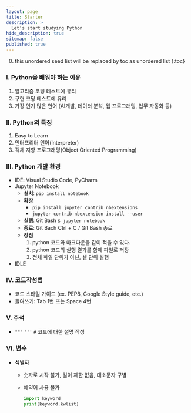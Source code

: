 ```yaml
---
layout: page
title: Starter
description: >
  Let's start studying Python
hide_description: true
sitemap: false
published: true
---
```


0. this unordered seed list will be replaced by toc as unordered list
{:toc}

### I. **Python을 배워야 하는 이유**

1. 알고리즘 코딩 테스트에 유리
2. 구현 코딩 테스트에 유리
3. 가장 인기 많은 언어 (AI개발, 데이터 분석, 웹 프로그래밍, 업무 자동화 등)

### II. **Python의 특징**

1. Easy to Learn
2. 인터프리터 언어(Interpreter)
3. 객체 지향 프로그래밍(Object Oriented Programming)

### III. **Python 개발 환경**

- IDE: Visual Studio Code, PyCharm
- Jupyter Notebook
    - **설치**: `pip install notebook`
    - **확장**
        - `pip install jupyter_contrib_nbextensions`
        - `jupyter contrib nbextension install --user`
    - **실행**: Git Bash `$ jupyter notebook`
    - **종료**: Git Bach Ctrl + C / Git Bash 종료
    - **장점**
        1. python 코드와 마크다운을 같이 적을 수 있다.
        2. python 코드의 실행 결과를 함께 파일로 저장
        3. 전체 파일 단위가 아닌, 셀 단위 실행
- IDLE

### IV. **코드작성법**

- 코드 스타일 가이드 (ex. PEP8, Google Style guide, etc.)
- 들여쓰기: Tab 1번 또는 Space 4번

### V. **주석**

- `"""` `'''` `#` 코드에 대한 설명 작성

### VI. 변수

- **식별자**
    - 숫자로 시작 불가, 길이 제한 없음, 대소문자 구별
    - 예약어 사용 불가
        
        ```python
        import keyword
        print(keyword.kwlist)
        ```
